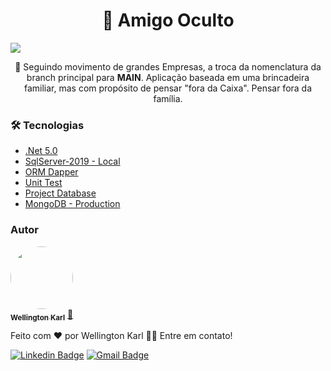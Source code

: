 <h1 align="center">🔗 Amigo Oculto</h1>
<img src="https://img.shields.io/static/v1?label=API&message=OCCULTFRIEND&color=33eb1f&style=for-the-badge&logo=ghost"/>
<p align="center">🚀 Seguindo movimento de grandes Empresas, a troca da nomenclatura da branch principal para <b>MAIN</b>. Aplicação baseada em uma brincadeira familiar, mas com propósito de pensar "fora da Caixa". Pensar fora da família.</p>

<h3>🛠 Tecnologias</h3>

- [.Net 5.0](https://dotnet.microsoft.com/download/dotnet/5.0)
- [SqlServer-2019 - Local](https://www.microsoft.com/pt-br/sql-server/sql-server-2019)
- [ORM Dapper](https://dapper-tutorial.net/step-by-step-tutorial)
- [Unit Test](https://docs.microsoft.com/pt-br/visualstudio/test/walkthrough-creating-and-running-unit-tests-for-managed-code?view=vs-2019)
- [Project Database](https://www.c-sharpcorner.com/article/how-to-create-sql-server-database-project-with-visual-studio/)
- [MongoDB - Production](https://docs.mongodb.com/guides/)

<h3>Autor</h3>
<a href="https://github.com/WellingtonKarl">
 <img style="border-radius: 50%;" src="https://avatars.githubusercontent.com/u/76018356?v=4" width="100px;" alt=""/>
 <br />
 <sub><b>Wellington Karl</b></sub></a> <a href="https://github.com/WellingtonKarl" title="OccultFriend.API">🚀</a>
 
 Feito com ❤️ por Wellington Karl 👋🏽 Entre em contato!

[![Linkedin Badge](https://img.shields.io/badge/-Wellington-blue?style=flat-square&logo=Linkedin&logoColor=white&link=https://www.linkedin.com/in/wellingtonkarl/)](https://www.linkedin.com/in/wellingtonkarl/) 
[![Gmail Badge](https://img.shields.io/badge/-wellington.regiskarl@gmail.com-c14438?style=flat-square&logo=Gmail&logoColor=white&link=mailto:wellington.regiskarl@gmail.com)](mailto:wellington.regiskarl@gmail.com)
